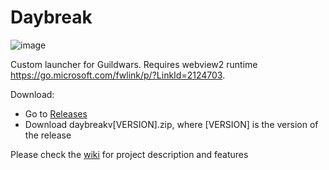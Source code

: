 # Daybreak

![image](https://github.com/AlexMacocian/Daybreak/assets/19384932/4b73e08a-9028-48c7-af82-b572d482cbce)

Custom launcher for Guildwars.
Requires webview2 runtime https://go.microsoft.com/fwlink/p/?LinkId=2124703.

Download:
- Go to [Releases](https://github.com/AlexMacocian/Daybreak/releases/latest)
- Download daybreakv[VERSION].zip, where [VERSION] is the version of the release

Please check the [wiki](https://github.com/AlexMacocian/Daybreak/wiki) for project description and features
